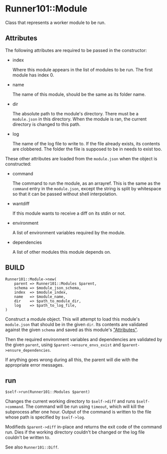 # Runner101::Module

Class that represents a worker module to be run.

## Attributes

The following attributes are required to be passed in the constructor:

- index

    Where this module appears in the list of modules to be run. The first module
    has index 0.

- name

    The name of this module, should be the same as its folder name.

- dir

    The absolute path to the module's directory. There must be a `module.json` in
    this directory. When the module is ran, the current directory is changed to
    this path.

- log

    The name of the log file to write to. If the file already exists, its contents
    are clobbered. The folder the file is supposed to be in needs to exist too.

These other attributes are loaded from the `module.json` when the object is
constructed:

- command

    The command to run the module, as an arrayref. This is the same as the
    `command` entry in the `module.json`, except the string is split by
    whitespace so that it can be passed without shell interpolation.

- wantdiff

    If this module wants to receive a diff on its stdin or not.

- environment

    A list of environment variables required by the module.

- dependencies

    A list of other modules this module depends on.

## BUILD

    Runner101::Module->new(
        parent => Runner101::Modules $parent,
        schema => $module_json_schema,
        index  => $module_index,
        name   => $module_name,
        dir    => $path_to_module_dir,
        log    => $path_to_log_file,
    )

Construct a module object. This will attempt to load this module's
`module.json` that should be in the given `dir`. Its contents are validated
against the given `schema` and saved as this module's ["Attributes"](#attributes).

Then the required environment variables and dependencies are validated by the
given `parent`, using `$parent->ensure_envs_exist` and
`$parent->ensure_dependencies`.

If anything goes wrong during all this, the parent will die with the
appropriate error messages.

## run

    $self->run(Runner101::Modules $parent)

Changes the current working directory to `$self->diff` and runs
`$self->command`. The command will be run using `timeout`, which will
kill the subprocess after one hour. Output of the command is written to the
file whose path is specified by `$self->log`.

Modifieds `$parent->diff` in-place and returns the exit code of the
command run. Dies if the working directory couldn't be changed or the log file
couldn't be written to.

See also `Runner101::Diff`.
